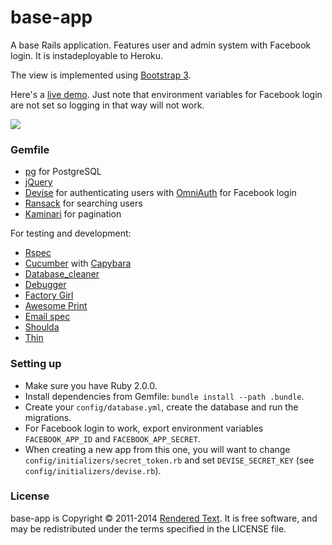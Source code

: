 # base-app

A base Rails application. Features user and admin system with Facebook login. It is instadeployable to Heroku.

The view is implemented using [Bootstrap 3](http://getbootstrap.com/).

Here's a [live demo](http://rt-baseapp.herokuapp.com/). Just note that environment variables for Facebook login are not set so logging in that way will not work.

<img src="https://semaphoreapp.com/api/v1/projects/73c4b979-0a40-49db-b10e-571d41e10d9a/133529/badge.png">

### Gemfile

- [pg](http://rubygems.org/gems/pg) for PostgreSQL
- [jQuery](https://github.com/rails/jquery-ujs)
- [Devise](https://github.com/plataformatec/devise) for authenticating users with [OmniAuth](https://github.com/intridea/omniauth) for Facebook login
- [Ransack](https://github.com/activerecord-hackery/ransack) for searching users
- [Kaminari](https://github.com/amatsuda/kaminari) for pagination

For testing and development:

- [Rspec](https://github.com/dchelimsky/rspec)
- [Cucumber](https://github.com/aslakhellesoy/cucumber) with [Capybara](https://github.com/jnicklas/capybara)
- [Database_cleaner](https://github.com/bmabey/database_cleaner)
- [Debugger](https://github.com/cldwalker/debugger)
- [Factory Girl](https://github.com/thoughtbot/factory_girl_rails)
- [Awesome Print](https://github.com/michaeldv/awesome_print)
- [Email spec](https://github.com/bmabey/email-spec)
- [Shoulda](https://github.com/thoughtbot/shoulda)
- [Thin](https://github.com/macournoyer/thin)

### Setting up

- Make sure you have Ruby 2.0.0.
- Install dependencies from Gemfile: `bundle install --path .bundle`.
- Create your `config/database.yml`, create the database and run the migrations.
- For Facebook login to work, export environment variables `FACEBOOK_APP_ID` and `FACEBOOK_APP_SECRET`.
- When creating a new app from this one, you will want to change
  `config/initializers/secret_token.rb` and set `DEVISE_SECRET_KEY`
  (see `config/initializers/devise.rb`).

### License

base-app is Copyright © 2011-2014 [Rendered Text](http://renderedtext). It is free software, and may be redistributed under the terms specified in the LICENSE file.
